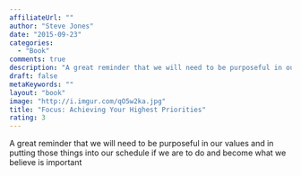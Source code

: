 ```yaml
---
affiliateUrl: ""
author: "Steve Jones"
date: "2015-09-23"
categories:
  - "Book"
comments: true
description: "A great reminder that we will need to be purposeful in our values and in putting those things into our schedule if we are to do and become what we bel"
draft: false
metaKeywords: ""
layout: "book"
image: "http://i.imgur.com/qO5w2ka.jpg"
title: "Focus: Achieving Your Highest Priorities"
rating: 3
---
```


A great reminder that we will need to be purposeful in our values and in putting those things into our schedule if we are to do and become what we believe is important
